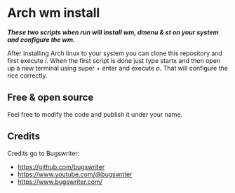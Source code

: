 # Arch wm install
***These two scripts when run will install wm, dmenu &amp; st on your system and configure the wm.***

After installing Arch linux to your system you can clone this repository and first execute *i*.
When the first script is done just type startx and then open up a new terminal using super + enter and execute *o*.
That will configure the rice correctly.

## Free & open source 
Feel free to modify the code and publish it under your name.

## Credits
Credits go to Bugswriter: 
- https://github.com/bugswriter
- https://www.youtube.com/@bugswriter
- https://www.bugswriter.com/
